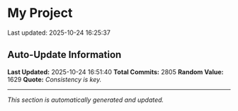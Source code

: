 # My Project


Last updated: 2025-10-24 16:25:37




























































































































































































































































































































































































































































































































































































































































































































































































































































































































































































































































































































































































































































































































































































































































































































































































































































































































































































































































































































































































































































































































































































































































































































































































































































































































































































































































































































































































































































































































































































































































































































































































































































































































## Auto-Update Information

**Last Updated:** 2025-10-24 16:51:40
**Total Commits:** 2805
**Random Value:** 1629
**Quote:** _Consistency is key._

---
_This section is automatically generated and updated._